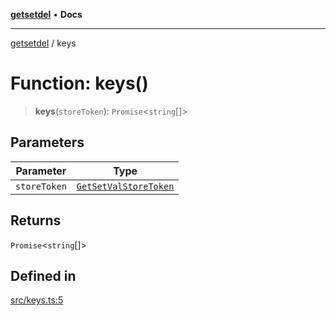 [**getsetdel**](../README.md) • **Docs**

---

[getsetdel](../README.md) / keys

# Function: keys()

> **keys**(`storeToken`): `Promise`\<`string`[]\>

## Parameters

| Parameter    | Type                                                          |
| ------------ | ------------------------------------------------------------- |
| `storeToken` | [`GetSetValStoreToken`](../interfaces/GetSetValStoreToken.md) |

## Returns

`Promise`\<`string`[]\>

## Defined in

[src/keys.ts:5](https://github.com/ericvera/getsetdel/blob/main/src/keys.ts#L5)
